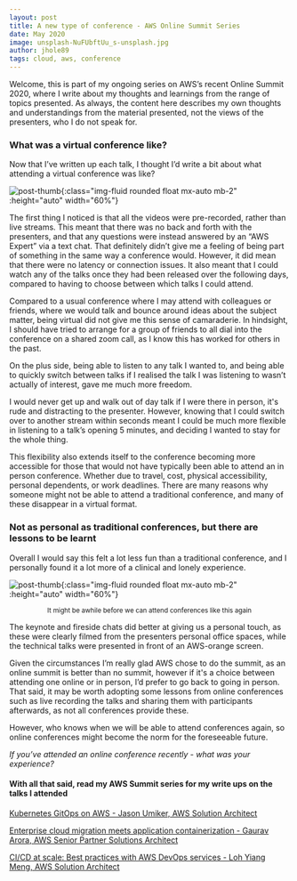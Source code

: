 ```yaml
---
layout: post
title: A new type of conference - AWS Online Summit Series
date: May 2020
image: unsplash-NuFUbftUu_s-unsplash.jpg
author: jhole89
tags: cloud, aws, conference
---
```


Welcome, this is part of my ongoing series on AWS’s recent Online Summit 2020, where I write about my thoughts and learnings from the range of topics presented. As always, the content here describes my own thoughts and understandings from the material presented, not the views of the presenters, who I do not speak for.


### What was a virtual conference like?

Now that I’ve written up each talk, I thought I’d write a bit about what attending a virtual conference was like?

![post-thumb]({{site.baseurl}}/assets/images/blog/unsplash-NuFUbftUu_s-unsplash.jpg){:class="img-fluid rounded float mx-auto mb-2" :height="auto" width="60%"}

The first thing I noticed is that all the videos were pre-recorded, rather than live streams.
This meant that there was no back and forth with the presenters, and that any questions were instead answered
by an “AWS Expert” via a text chat. That definitely didn’t give me a feeling of being part of something in
the same way a conference would. However, it did mean that there were no latency or connection issues.
It also meant that I could watch any of the talks once they had been released over the following days,
compared to having to choose between which talks I could attend.

Compared to a usual conference where I may attend with colleagues or friends, where we would talk and bounce around
ideas about the subject matter, being virtual did not give me this sense of camaraderie.
In hindsight, I should have tried to arrange for a group of friends to all dial into the conference on a shared zoom call,
as I know this has worked for others in the past.

On the plus side, being able to listen to any talk I wanted to, and being able to quickly switch between talks
if I realised the talk I was listening to wasn’t actually of interest, gave me much more freedom.

I would never get up and walk out of day talk if I were there in person, it's rude and distracting to the presenter.
However, knowing that I could switch over to another stream within seconds meant I could be much more flexible in listening
to a talk’s opening 5 minutes, and deciding I wanted to stay for the whole thing.

This flexibility also extends itself to the conference becoming more accessible for those that would not have typically
been able to attend an in person conference. Whether due to travel, cost, physical accessibility, personal dependents,
or work deadlines. There are many reasons why someone might not be able to attend a traditional conference, and many
of these disappear in a virtual format.

### Not as personal as traditional conferences, but there are lessons to be learnt

Overall I would say this felt a lot less fun than a traditional conference, and I personally found it a lot more of a clinical
and lonely experience.

![post-thumb]({{site.baseurl}}/assets/images/blog/samuel-pereira-uf2nnANWa8Q-unsplash.jpg){:class="img-fluid rounded float mx-auto mb-2" :height="auto" width="60%"}

<center><sup>It might be awhile before we can attend conferences like this again</sup></center>

The keynote and fireside chats did better at giving us a personal touch, as these were clearly filmed from the presenters
personal office spaces, while the technical talks were presented in front of an AWS-orange screen.

Given the circumstances I’m really glad AWS chose to do the summit, as an online summit is better than no summit,
however if it's a choice between attending one online or in person, I’d prefer to go back to going in person.
That said, it may be worth adopting some lessons from online conferences such as live recording the talks and sharing
them with participants afterwards, as not all conferences provide these.

However, who knows when we will be able to attend conferences again, so online conferences might become the norm for the
foreseeable future.

_If you’ve attended an online conference recently - what was your experience?_

#### With all that said, read my AWS Summit series for my write ups on the talks I attended

[Kubernetes GitOps on AWS -
Jason Umiker, AWS Solution Architect]({{site.baseurl}}/2020/05/01/aws-meets-gitops/)

[Enterprise cloud migration meets application containerization -
Gaurav Arora, AWS Senior Partner Solutions Architect]({{site.baseurl}}/2020/05/01/enterprise-containerization/)

[CI/CD at scale: Best practices with AWS DevOps services -
Loh Yiang Meng, AWS Solution Architect]({{site.baseurl}}/2020/05/01/cicd-at-scale/)
